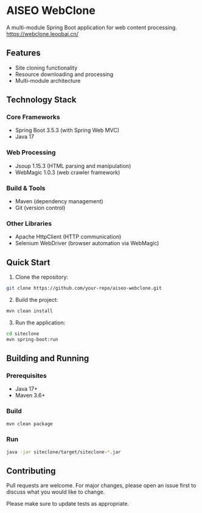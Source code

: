 # AISEO WebClone

A multi-module Spring Boot application for web content processing.
https://webclone.leoobai.cn/

## Features

- Site cloning functionality
- Resource downloading and processing
- Multi-module architecture

## Technology Stack

### Core Frameworks
- Spring Boot 3.5.3 (with Spring Web MVC)
- Java 17

### Web Processing
- Jsoup 1.15.3 (HTML parsing and manipulation)
- WebMagic 1.0.3 (web crawler framework)

### Build & Tools
- Maven (dependency management)
- Git (version control)

### Other Libraries
- Apache HttpClient (HTTP communication)
- Selenium WebDriver (browser automation via WebMagic)

## Quick Start

1. Clone the repository:
```bash
git clone https://github.com/your-repo/aiseo-webclone.git
```

2. Build the project:
```bash
mvn clean install
```

3. Run the application:
```bash
cd siteclone
mvn spring-boot:run
```

## Building and Running

### Prerequisites
- Java 17+
- Maven 3.6+

### Build
```bash
mvn clean package
```

### Run
```bash
java -jar siteclone/target/siteclone-*.jar
```

## Contributing

Pull requests are welcome. For major changes, please open an issue first to discuss what you would like to change.

Please make sure to update tests as appropriate.
